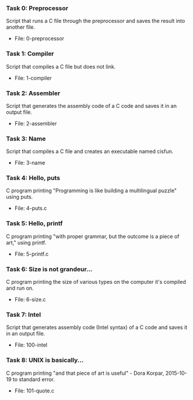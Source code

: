 ### Task 0: Preprocessor

Script that runs a C file through the preprocessor and saves the result into another file.
- File: 0-preprocessor

### Task 1: Compiler

Script that compiles a C file but does not link.
- File: 1-compiler

### Task 2: Assembler

Script that generates the assembly code of a C code and saves it in an output file.
- File: 2-assembler

### Task 3: Name

Script that compiles a C file and creates an executable named cisfun.
- File: 3-name

### Task 4: Hello, puts

C program printing "Programming is like building a multilingual puzzle" using puts.
- File: 4-puts.c

### Task 5: Hello, printf

C program printing "with proper grammar, but the outcome is a piece of art," using printf.
- File: 5-printf.c

### Task 6: Size is not grandeur...

C program printing the size of various types on the computer it's compiled and run on.
- File: 6-size.c

### Task 7: Intel

Script that generates assembly code (Intel syntax) of a C code and saves it in an output file.
- File: 100-intel

### Task 8: UNIX is basically...

C program printing "and that piece of art is useful" - Dora Korpar, 2015-10-19 to standard error.
- File: 101-quote.c

